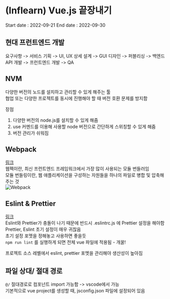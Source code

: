 # (Inflearn) Vue.js 끝장내기

Start date : 2022-09-21
End date : 2022-09-30

## 현대 프런트엔드 개발

요구사항 -> 서비스 기획 -> UI, UX 상세 설계 -> GUI 디자인 -> 퍼블리싱 -> 백엔드 API 개발 -> 프런트엔드 개발 -> QA

## NVM

다양한 버전의 노드를 설치하고 관리할 수 있게 해주는 툴  
협업 또는 다양한 프로젝트를 동시에 진행해야 할 때 버전 호환 문제를 방지함

장점

1. 다양한 버전의 node.js를 설치할 수 있게 해줌
2. use 커멘드를 이용해 사용할 node 버전으로 간단하게 스위칭할 수 있게 해줌
3. 버전 관리가 쉬워짐

## Webpack

[링크](https://joshua1988.github.io/webpack-guide/)  
웹펙이란, 최신 프런트엔드 프레임워크에서 가장 많이 사용되는 모듈 번들러임  
모듈 번들링이란, 웹 애플리케이션을 구성하는 자원들을 하나의 파일로 병합 및 압축해주는 것  
![Webpack](https://joshua1988.github.io/webpack-guide/assets/img/webpack-bundling.e79747a1.png)

## Eslint & Prettier

[링크](https://joshua1988.github.io/web-development/vuejs/boost-productivity/)  
Eslint와 Prettier가 충돌이 나기 때문에 반드시 .eslintrc.js 에 Prettier 설정을 해야함
Prettier, Eslint 초기 설정이 매우 귀찮음  
초기 설정 포멧을 정해놓고 사용하면 좋을듯  
`npm run lint` 를 실행하게 되면 전체 vue 파일에 적용됨 - 개꿀!  

프로젝트 소스 레벨에서 eslint, prettier 포멧을 관리해야 생산성이 높아짐  

## 파일 상대/ 절대 경로
`@/` 절대경로로 컴포넌트 import 가능함 -> vscode에서 가능  
기본적으로 vue project를 생성할 때, jsconfig.json 파일에 설정되어 있음 